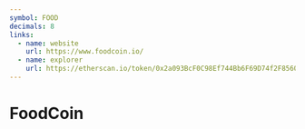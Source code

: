 ```yaml
---
symbol: FOOD
decimals: 8
links:
  - name: website
    url: https://www.foodcoin.io/
  - name: explorer
    url: https://etherscan.io/token/0x2a093BcF0C98Ef744Bb6F69D74f2F85605324290
---
```


# FoodCoin
